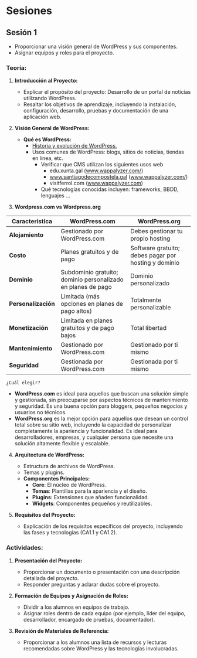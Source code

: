 # Sesiones

## Sesión 1
- Proporcionar una visión general de WordPress y sus componentes.
- Asignar equipos y roles para el proyecto.

### Teoría:

1. **Introducción al Proyecto:**
   - Explicar el propósito del proyecto: Desarrollo de un portal de noticias utilizando WordPress.
   - Resaltar los objetivos de aprendizaje, incluyendo la instalación, configuración, desarrollo, pruebas y documentación de una aplicación web.

2. **Visión General de WordPress:**
   - **Qué es WordPress:**
     - [Historia y evolución de WordPress.](https://es.wikipedia.org/wiki/WordPress)
     - Usos comunes de WordPress: blogs, sitios de noticias, tiendas en línea, etc.
        - Verificar que CMS utilizan los siguientes usos web
            - edu.xunta.gal (www.wappalyzer.com/)
            - www.santiagodecompostela.gal (www.wappalyzer.com/)
            - visitferrol.com (www.wappalyzer.com)
        - Qué tecnologías conocidas incluyen: frameworks, BBDD, lenguajes ...
3. **Wordpress.com vs Wordpress.org**

| Característica       | WordPress.com                                         | WordPress.org                                        |
|----------------------|-------------------------------------------------------|------------------------------------------------------|
| **Alojamiento**      | Gestionado por WordPress.com                          | Debes gestionar tu propio hosting                    |
| **Costo**            | Planes gratuitos y de pago                            | Software gratuito; debes pagar por hosting y dominio |
| **Dominio**          | Subdominio gratuito; dominio personalizado en planes de pago | Dominio personalizado                                |
| **Personalización**  | Limitada (más opciones en planes de pago altos)       | Totalmente personalizable                            |
| **Monetización**     | Limitada en planes gratuitos y de pago bajos          | Total libertad                                       |
| **Mantenimiento**    | Gestionado por WordPress.com                          | Gestionado por ti mismo                              |
| **Seguridad**        | Gestionada por WordPress.com                          | Gestionada por ti mismo                              |

`¿Cuál elegir?`

- **WordPress.com** es ideal para aquellos que buscan una solución simple y gestionada, sin preocuparse por aspectos técnicos de mantenimiento y seguridad. Es una buena opción para bloggers, pequeños negocios y usuarios no técnicos.
- **WordPress.org** es la mejor opción para aquellos que desean un control total sobre su sitio web, incluyendo la capacidad de personalizar completamente la apariencia y funcionalidad. Es ideal para desarrolladores, empresas, y cualquier persona que necesite una solución altamente flexible y escalable.

4. **Arquitectura de WordPress:**
     - Estructura de archivos de WordPress.
     - Temas y plugins.
   - **Componentes Principales:**
     - **Core**: El núcleo de WordPress.
     - **Temas**: Plantillas para la apariencia y el diseño.
     - **Plugins**: Extensiones que añaden funcionalidad.
     - **Widgets**: Componentes pequeños y reutilizables.

5. **Requisitos del Proyecto:**
   - Explicación de los requisitos específicos del proyecto, incluyendo las fases y tecnologías (CA1.1 y CA1.2).

### Actividades:

1. **Presentación del Proyecto:**
   - Proporcionar un documento o presentación con una descripción detallada del proyecto.
   - Responder preguntas y aclarar dudas sobre el proyecto.

2. **Formación de Equipos y Asignación de Roles:**
   - Dividir a los alumnos en equipos de trabajo.
   - Asignar roles dentro de cada equipo (por ejemplo, líder del equipo, desarrollador, encargado de pruebas, documentador).

3. **Revisión de Materiales de Referencia:**
   - Proporcionar a los alumnos una lista de recursos y lecturas recomendadas sobre WordPress y las tecnologías involucradas.